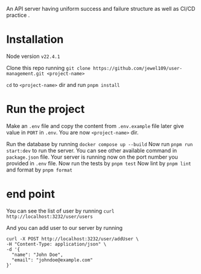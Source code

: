 An API server having uniform success and failure structure as well as CI/CD practice .

# Installation

Node version `v22.4.1`

Clone this repo running
`git clone https://github.com/jewel109/user-management.git <project-name>`

`cd` to `<project-name>` dir and run `pnpm install`

# Run the project

Make an `.env` file and copy the content from `.env.example` file later give value in `PORT` in `.env`.
You are now `<project-name>` dir.

Run the database by running `docker compose up --build`
Now run `pnpm run start:dev` to run the server.
You can see other available command in `package.json` file.
Your server is running now on the port number you provided in `.env` file.
Now run the tests by `pnpm test`
Now lint by `pnpm lint` and format by `pnpm format`

# end point

You can see the list of user by running `curl http://localhost:3232/user/users`

And you can add user to our server by running

```shell
curl -X POST http://localhost:3232/user/addUser \
-H "Content-Type: application/json" \
-d '{
  "name": "John Doe",
  "email": "johndoe@example.com"
}'
```
